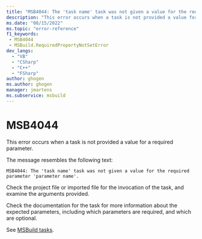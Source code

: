 ```yaml
---
title: "MSB4044: The 'task name' task was not given a value for the required parameter 'parameter name'."
description: "This error occurs when a task is not provided a value for a required parameter."
ms.date: "08/15/2022"
ms.topic: "error-reference"
f1_keywords:
 - MSB4044
 - MSBuild.RequiredPropertyNotSetError
dev_langs:
  - "VB"
  - "CSharp"
  - "C++"
  - "FSharp"
author: ghogen
ms.author: ghogen
manager: jmartens
ms.subservice: msbuild
---
```

# MSB4044

This error occurs when a task is not provided a value for a required parameter.

The message resembles the following text:

```output
MSB4044: The 'task name' task was not given a value for the required parameter 'parameter name'.
```

Check the project file or imported file for the invocation of the task, and examine the arguments provided.

Check the documentation for the task for more information about the expected parameters, including which parameters are required, and which are optional.

See [MSBuild tasks](../msbuild-tasks.md).
